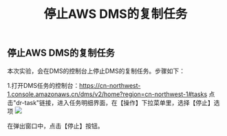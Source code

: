 ﻿---
title: "停止AWS DMS的复制任务"
chapter: false
weight: 73
---

## 停止AWS DMS的复制任务

本次实验，会在DMS的控制台上停止DMS的复制任务。步骤如下：

1.打开DMS任务的控制台：https://cn-northwest-1.console.amazonaws.cn/dms/v2/home?region=cn-northwest-1#tasks
点击"dr-task"链接，进入任务明细界面，在【操作】下拉菜单里，选择【停止】选项
![](/images/Failover/stopDMSTask.png)

在弹出窗口中，点击【停止】按钮。

